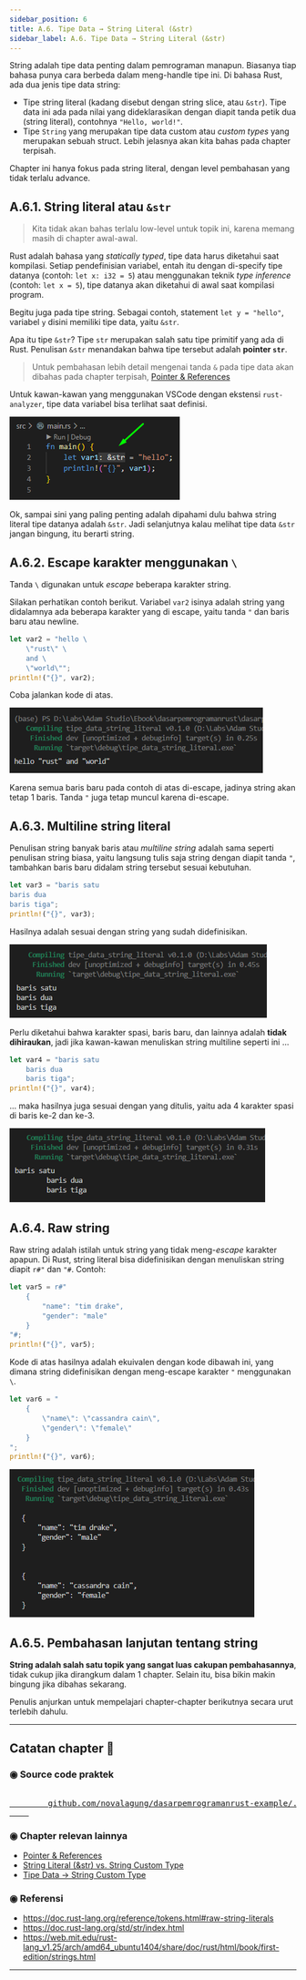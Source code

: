 ```yaml
---
sidebar_position: 6
title: A.6. Tipe Data → String Literal (&str)
sidebar_label: A.6. Tipe Data → String Literal (&str)
---
```


String adalah tipe data penting dalam pemrograman manapun. Biasanya tiap bahasa punya cara berbeda dalam meng-handle tipe ini. Di bahasa Rust, ada dua jenis tipe data string:

- Tipe string literal (kadang disebut dengan string slice, atau `&str`). Tipe data ini ada pada nilai yang dideklarasikan dengan diapit tanda petik dua (string literal), contohnya `"Hello, world!"`.
- Tipe `String` yang merupakan tipe data custom atau *custom types* yang merupakan sebuah struct. Lebih jelasnya akan kita bahas pada chapter terpisah.

Chapter ini hanya fokus pada string literal, dengan level pembahasan yang tidak terlalu advance.

## A.6.1. String literal atau `&str`

> Kita tidak akan bahas terlalu low-level untuk topik ini, karena memang masih di chapter awal-awal.

Rust adalah bahasa yang *statically typed*, tipe data harus diketahui saat kompilasi. Setiap pendefinisian variabel, entah itu dengan di-specify tipe datanya (contoh: `let x: i32 = 5`) atau menggunakan teknik *type inference* (contoh: `let x = 5`), tipe datanya akan diketahui di awal saat kompilasi program.

Begitu juga pada tipe string. Sebagai contoh, statement `let y = "hello"`, variabel `y` disini memiliki tipe data, yaitu `&str`.

Apa itu tipe `&str`? Tipe `str` merupakan salah satu tipe primitif yang ada di Rust. Penulisan `&str` menandakan bahwa tipe tersebut adalah **pointer `str`**.

> Untuk pembahasan lebih detail mengenai tanda `&` pada tipe data akan dibahas pada chapter terpisah, [Pointer & References](/basic/pointer-references)

Untuk kawan-kawan yang menggunakan VSCode dengan ekstensi `rust-analyzer`, tipe data variabel bisa terlihat saat definisi.

![rust string literal](img/tipe-data-string-literal-1.png)

Ok, sampai sini yang paling penting adalah dipahami dulu bahwa string literal tipe datanya adalah `&str`. Jadi selanjutnya kalau melihat tipe data `&str` jangan bingung, itu berarti string.

## A.6.2. Escape karakter menggunakan `\`

Tanda `\` digunakan untuk *escape* beberapa karakter string.

Silakan perhatikan contoh berikut. Variabel `var2` isinya adalah string yang didalamnya ada beberapa karakter yang di escape, yaitu tanda `"` dan baris baru atau newline.

```rust
let var2 = "hello \
    \"rust\" \
    and \
    \"world\"";
println!("{}", var2);
```

Coba jalankan kode di atas.

![rust string literal](img/tipe-data-string-literal-2.png)

Karena semua baris baru pada contoh di atas di-escape, jadinya string akan tetap 1 baris. Tanda `"` juga tetap muncul karena di-escape.

## A.6.3. Multiline string literal

Penulisan string banyak baris atau *multiline string* adalah sama seperti penulisan string biasa, yaitu langsung tulis saja string dengan diapit tanda `"`, tambahkan baris baru didalam string tersebut sesuai kebutuhan.

```rust
let var3 = "baris satu
baris dua
baris tiga";
println!("{}", var3);
```

Hasilnya adalah sesuai dengan string yang sudah didefinisikan.

![rust string literal](img/tipe-data-string-literal-3.png)

Perlu diketahui bahwa karakter spasi, baris baru, dan lainnya adalah **tidak dihiraukan**, jadi jika kawan-kawan menuliskan string multiline seperti ini ...

```rust
let var4 = "baris satu
    baris dua
    baris tiga";
println!("{}", var4);
```

... maka hasilnya juga sesuai dengan yang ditulis, yaitu ada 4 karakter spasi di baris ke-2 dan ke-3.

![rust string literal](img/tipe-data-string-literal-4.png)

## A.6.4. Raw string

Raw string adalah istilah untuk string yang tidak meng-*escape* karakter apapun. Di Rust, string literal bisa didefinisikan dengan menuliskan string diapit `r#"` dan `"#`. Contoh:

```rust
let var5 = r#"
    {
        "name": "tim drake",
        "gender": "male"
    }
"#;
println!("{}", var5);
```

Kode di atas hasilnya adalah ekuivalen dengan kode dibawah ini, yang dimana string didefinisikan dengan meng-escape karakter `"` menggunakan `\`.

```rust
let var6 = "
    {
        \"name\": \"cassandra cain\",
        \"gender\": \"female\"
    }
";
println!("{}", var6);
```

![raw string literal](img/tipe-data-string-literal-5.png)

## A.6.5. Pembahasan lanjutan tentang string

**String adalah salah satu topik yang sangat luas cakupan pembahasannya**, tidak cukup jika dirangkum dalam 1 chapter. Selain itu, bisa bikin makin bingung jika dibahas sekarang.

Penulis anjurkan untuk mempelajari chapter-chapter berikutnya secara urut terlebih dahulu.

---

## Catatan chapter 📑

### ◉ Source code praktek

<pre>
    <a href="https://github.com/novalagung/dasarpemrogramanrust-example/tree/master/tipe_data_string_literal">
        github.com/novalagung/dasarpemrogramanrust-example/../tipe_data_string_literal
    </a>
</pre>

### ◉ Chapter relevan lainnya

- [Pointer & References](/basic/pointer-references)
- [String Literal (&str) vs. String Custom Type](/basic/string-slice-vs-string-literal)
- [Tipe Data → String Custom Type](/basic/tipe-data-custom-type-string-slice)

### ◉ Referensi

- https://doc.rust-lang.org/reference/tokens.html#raw-string-literals
- https://doc.rust-lang.org/std/str/index.html
- https://web.mit.edu/rust-lang_v1.25/arch/amd64_ubuntu1404/share/doc/rust/html/book/first-edition/strings.html

---
